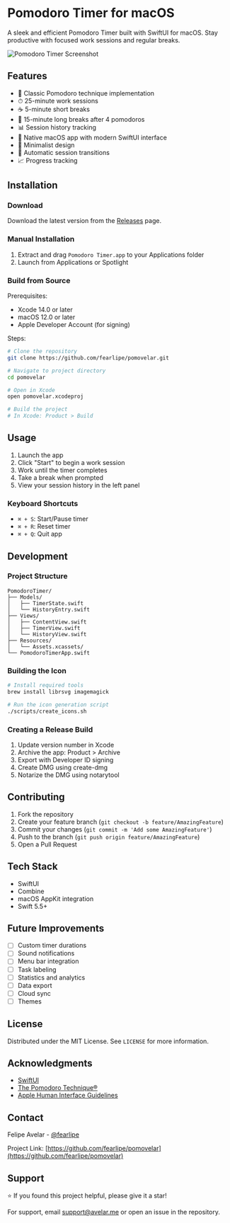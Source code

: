 # Pomodoro Timer for macOS

A sleek and efficient Pomodoro Timer built with SwiftUI for macOS. Stay productive with focused work sessions and regular breaks.

![Pomodoro Timer Screenshot](./screenshots/main.png)

## Features

- 🎯 Classic Pomodoro technique implementation
- ⏱ 25-minute work sessions
- ☕️ 5-minute short breaks
- 🌟 15-minute long breaks after 4 pomodoros
- 📊 Session history tracking
- 💫 Native macOS app with modern SwiftUI interface
- 🎨 Minimalist design
- 🔄 Automatic session transitions
- 📈 Progress tracking

## Installation

### Download
Download the latest version from the [Releases](https://github.com/fearlipe/pomovelar/releases) page.

### Manual Installation
1. Extract and drag `Pomodoro Timer.app` to your Applications folder
2. Launch from Applications or Spotlight

### Build from Source
Prerequisites:
- Xcode 14.0 or later
- macOS 12.0 or later
- Apple Developer Account (for signing)

Steps:
```bash
# Clone the repository
git clone https://github.com/fearlipe/pomovelar.git

# Navigate to project directory
cd pomovelar

# Open in Xcode
open pomovelar.xcodeproj

# Build the project
# In Xcode: Product > Build
```

## Usage

1. Launch the app
2. Click "Start" to begin a work session
3. Work until the timer completes
4. Take a break when prompted
5. View your session history in the left panel

### Keyboard Shortcuts
- `⌘ + S`: Start/Pause timer
- `⌘ + R`: Reset timer
- `⌘ + Q`: Quit app

## Development

### Project Structure
```
PomodoroTimer/
├── Models/
│   ├── TimerState.swift
│   └── HistoryEntry.swift
├── Views/
│   ├── ContentView.swift
│   ├── TimerView.swift
│   └── HistoryView.swift
├── Resources/
│   └── Assets.xcassets/
└── PomodoroTimerApp.swift
```

### Building the Icon
```bash
# Install required tools
brew install librsvg imagemagick

# Run the icon generation script
./scripts/create_icons.sh
```

### Creating a Release Build
1. Update version number in Xcode
2. Archive the app: Product > Archive
3. Export with Developer ID signing
4. Create DMG using create-dmg
5. Notarize the DMG using notarytool

## Contributing

1. Fork the repository
2. Create your feature branch (`git checkout -b feature/AmazingFeature`)
3. Commit your changes (`git commit -m 'Add some AmazingFeature'`)
4. Push to the branch (`git push origin feature/AmazingFeature`)
5. Open a Pull Request

## Tech Stack

- SwiftUI
- Combine
- macOS AppKit integration
- Swift 5.5+

## Future Improvements

- [ ] Custom timer durations
- [ ] Sound notifications
- [ ] Menu bar integration
- [ ] Task labeling
- [ ] Statistics and analytics
- [ ] Data export
- [ ] Cloud sync
- [ ] Themes

## License

Distributed under the MIT License. See `LICENSE` for more information.

## Acknowledgments

- [SwiftUI](https://developer.apple.com/xcode/swiftui/)
- [The Pomodoro Technique®](https://francescocirillo.com/pages/pomodoro-technique)
- [Apple Human Interface Guidelines](https://developer.apple.com/design/human-interface-guidelines/)

## Contact

Felipe Avelar - [@fearlipe](https://x.com/fearlipe)

Project Link: [https://github.com/fearlipe/pomovelar](https://github.com/fearlipe/pomovelar)

## Support

⭐️ If you found this project helpful, please give it a star!

For support, email support@avelar.me or open an issue in the repository.
